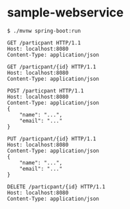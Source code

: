# sample-webservice

	$ ./mvnw spring-boot:run

	GET /particpant HTTP/1.1
	Host: localhost:8080
	Content-Type: application/json

	GET /particpant/{id} HTTP/1.1
	Host: localhost:8080
	Content-Type: application/json

	POST /particpant HTTP/1.1
	Host: localhost:8080
	Content-Type: application/json
	{
	    "name": "...",
	    "email": "..."
	}

	PUT /particpant/{id} HTTP/1.1
	Host: localhost:8080
	Content-Type: application/json
	{
	    "name": "...",
	    "email": "..."
	}

	DELETE /particpant/{id} HTTP/1.1
	Host: localhost:8080
	Content-Type: application/json


